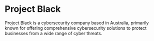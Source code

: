 # Project Black

Project Black is a cybersecurity company based in Australia, primarily known for offering comprehensive cybersecurity solutions to protect businesses from a wide range of cyber threats.
